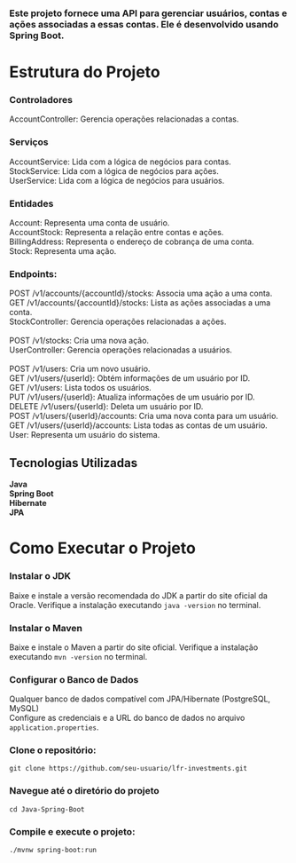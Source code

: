### Este projeto fornece uma API para gerenciar usuários, contas e ações associadas a essas contas. Ele é desenvolvido usando Spring Boot.

# Estrutura do Projeto
### Controladores
AccountController: Gerencia operações relacionadas a contas.

### Serviços
AccountService: Lida com a lógica de negócios para contas.<br>
StockService: Lida com a lógica de negócios para ações.<br>
UserService: Lida com a lógica de negócios para usuários.

### Entidades
Account: Representa uma conta de usuário.<br>
AccountStock: Representa a relação entre contas e ações.<br>
BillingAddress: Representa o endereço de cobrança de uma conta.<br>
Stock: Representa uma ação.

### Endpoints:
POST /v1/accounts/{accountId}/stocks: Associa uma ação a uma conta.<br>
GET /v1/accounts/{accountId}/stocks: Lista as ações associadas a uma conta.<br>
StockController: Gerencia operações relacionadas a ações.<br>
<br>
POST /v1/stocks: Cria uma nova ação.<br>
UserController: Gerencia operações relacionadas a usuários.<br>
<br>
POST /v1/users: Cria um novo usuário.<br>
GET /v1/users/{userId}: Obtém informações de um usuário por ID.<br>
GET /v1/users: Lista todos os usuários.<br>
PUT /v1/users/{userId}: Atualiza informações de um usuário por ID.<br>
DELETE /v1/users/{userId}: Deleta um usuário por ID.<br>
POST /v1/users/{userId}/accounts: Cria uma nova conta para um usuário.<br>
GET /v1/users/{userId}/accounts: Lista todas as contas de um usuário.<br>
User: Representa um usuário do sistema.<br>

## Tecnologias Utilizadas
**Java**<br>
**Spring Boot**<br>
**Hibernate**<br>
**JPA**
# Como Executar o Projeto

### Instalar o JDK
Baixe e instale a versão recomendada do JDK a partir do site oficial da Oracle.
Verifique a instalação executando `java -version` no terminal.

### Instalar o Maven
Baixe e instale o Maven a partir do site oficial.
Verifique a instalação executando `mvn -version` no terminal.

### Configurar o Banco de Dados
Qualquer banco de dados compatível com JPA/Hibernate (PostgreSQL, MySQL)<br>
Configure as credenciais e a URL do banco de dados no arquivo `application.properties`.
### Clone o repositório:
```
git clone https://github.com/seu-usuario/lfr-investments.git
```
### Navegue até o diretório do projeto
```
cd Java-Spring-Boot
```
### Compile e execute o projeto:
```
./mvnw spring-boot:run
```
